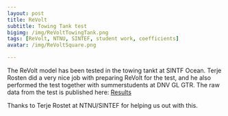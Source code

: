```yaml
---
layout: post
title: ReVolt
subtitle: Towing Tank test
bigimg: /img/ReVoltTowingTank.png
tags: [ReVolt, NTNU, SINTEF, student work, coefficients]
avatar: /img/ReVoltSquare.png

---
```


The ReVolt model has been tested in the towing tankt at SINTF Ocean. Terje Rosten did a very nice job with preparing ReVolt for the test, and he also performed the test together with summerstudents at DNV GL GTR.
The raw data from the test is published here: <a href="https://github.com/DNVGLReVolt/dnvglrevolt.github.io/tree/master/towingtankResults">Results</a>


Thanks to Terje Rostet at NTNU/SINTEF for helping us out with this.

